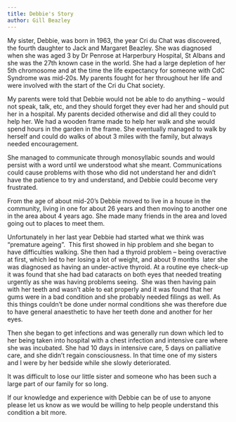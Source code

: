 ```yaml
---
title: Debbie's Story
author: Gill Beazley
---
```

My sister, Debbie, was born in 1963, the year Cri du Chat was discovered, the fourth daughter to Jack and Margaret Beazley. She was diagnosed when she was aged 3 by Dr Penrose at Harperbury Hospital, St Albans and she was the 27th known case in the world. She had a large depletion of her 5th chromosome and at the time the life expectancy for someone with CdC Syndrome was mid-20s. My parents fought for her throughout her life and were involved with the start of the Cri du Chat society.

My parents were told that Debbie would not be able to do anything – would not speak, talk, etc, and they should forget they ever had her and should put her in a hospital. My parents decided otherwise and did all they could to help her. We had a wooden frame made to help her walk and she would spend hours in the garden in the frame. She eventually managed to walk by herself and could do walks of about 3 miles with the family, but always needed encouragement.

She managed to communicate through monosyllabic sounds and would persist with a word until we understood what she meant. Communications could cause problems with those who did not understand her and didn’t have the patience to try and understand, and Debbie could become very frustrated.

From the age of about mid-20’s Debbie moved to live in a house in the community, living in one for about 26 years and then moving to another one in the area about 4 years ago. She made many friends in the area and loved going out to places to meet them.

Unfortunately in her last year Debbie had started what we think was “premature ageing”.  This first showed in hip problem and she began to have difficulties walking. She then had a thyroid problem – being overactive at first, which led to her losing a lot of weight, and about 9 months  later she was diagnosed as having an under-active thyroid. At a routine eye check-up it was found that she had bad cataracts on both eyes that needed treating urgently as she was having problems seeing.  She was then having pain with her teeth and wasn’t able to eat properly and it was found that her gums were in a bad condition and she probably needed filings as well. As this things couldn’t be done under normal conditions she was therefore due to have general anaesthetic to have her teeth done and another for her eyes.

Then she began to get infections and was generally run down which led to her being taken into hospital with a chest infection and intensive care where she was incubated. She had 10 days in intensive care, 5 days on palliative care, and she didn’t regain consciousness. In that time one of my sisters and I were by her bedside while she slowly deteriorated.

It was difficult to lose our little sister and someone who has been such a large part of our family for so long.

If our knowledge and experience with Debbie can be of use to anyone please let us know as we would be willing to help people understand this condition a bit more.



